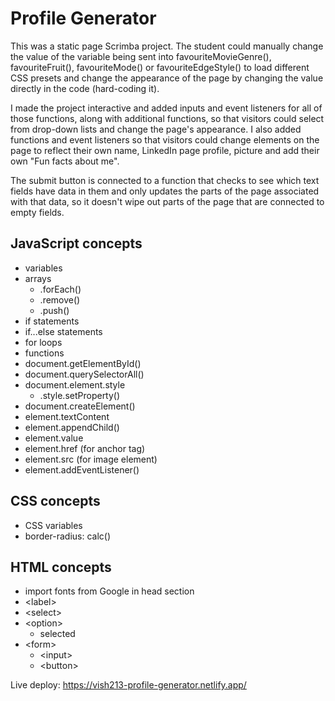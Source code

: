 # Profile Generator

This was a static page Scrimba project. The student could manually change the value of the variable being sent into favouriteMovieGenre(), favouriteFruit(), favouriteMode() or favouriteEdgeStyle() to load different CSS presets and change the appearance of the page by changing the value directly in the code (hard-coding it).

I made the project interactive and added inputs and event listeners for all of those functions, along with additional functions, so that visitors could select from drop-down lists and change the page's appearance. I also added functions and event listeners so that visitors could change elements on the page to reflect their own name, LinkedIn page profile, picture and add their own "Fun facts about me".

The submit button is connected to a function that checks to see which text fields have data in them and only updates the parts of the page associated with that data, so it doesn't wipe out parts of the page that are connected to empty fields.

## JavaScript concepts

- variables
- arrays
    - .forEach()
    - .remove()
    - .push()
- if statements
- if...else statements
- for loops
- functions
- document.getElementById()
- document.querySelectorAll()
- document.element.style
    - .style.setProperty()
- document.createElement()
- element.textContent
- element.appendChild()
- element.value
- element.href (for anchor tag)
- element.src (for image element)
- element.addEventListener()

## CSS concepts

- CSS variables
- border-radius: calc()

## HTML concepts

- import fonts from Google in head section
- \<label>
- \<select>
- \<option>
    - selected
- \<form>
    - \<input>
    - \<button>

Live deploy: https://vish213-profile-generator.netlify.app/